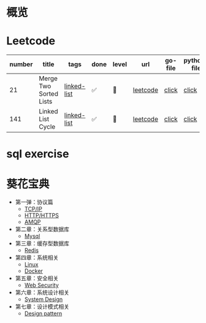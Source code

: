 # 概览

# Leetcode

number | title | tags | done | level | url | go-file | python-file | date
---  | --- | --- | --- | --- | --- | --- | --- | ---
21 | Merge Two Sorted Lists | [linked-list](https://leetcode.com/tag/linked-list/) | ✅ | 🔴 | [leetcode](https://leetcode.com/problems/merge-two-sorted-lists/) | [click](https://github.com/watermelo/code-playgroud/blob/master/leetcode/linked-list/21_merge_two_sorted_lists.go) | [click]() | 2019-04-08
141 | Linked List Cycle | [linked-list](https://leetcode.com/tag/linked-list/) |✅ | 🔴 | [leetcode](https://leetcode.com/problems/linked-list-cycle/) | [click](https://github.com/watermelo/code-playgroud/blob/master/leetcode/linked-list/141_linked_list_cycle.go) | [click]() | 2019-04-08

# sql exercise



# 葵花宝典

* 第一弹：协议篇
    * [TCP/IP](interview/protocol_tcp_ip.md)
    * [HTTP/HTTPS](interview/protocol_http.md)
    * [AMQP](interview/protocol_amqp.md)
* 第二章：关系型数据库
    * [Mysql](interview/rdbms_mysql.md)
* 第三章：缓存型数据库
    * [Redis](interview/nosql_redis.md)
* 第四章：系统相关
    * [Linux](interview/system_linux.md)
    * [Docker](interview/system_docker.md)
* 第五章：安全相关
    * [Web Security](interview/web_security.md)
* 第六章：系统设计相关
    * [System Design](interview/system_design.md)
* 第七章：设计模式相关
    * [Design pattern](interview/design_pattern.md)





